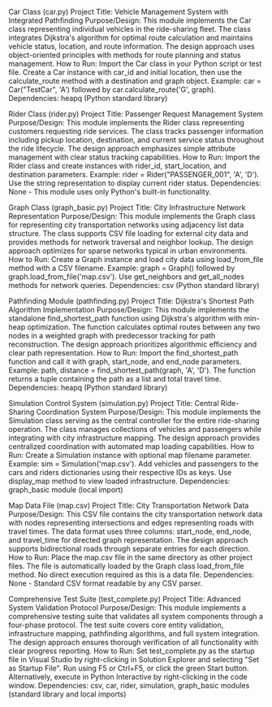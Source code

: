 Car Class (car.py)
Project Title: Vehicle Management System with Integrated Pathfinding
Purpose/Design: This module implements the Car class representing individual vehicles in the ride-sharing fleet. The class integrates Dijkstra's algorithm for optimal route calculation and maintains vehicle status, location, and route information. The design approach uses object-oriented principles with methods for route planning and status management.
How to Run: Import the Car class in your Python script or test file. Create a Car instance with car_id and initial location, then use the calculate_route method with a destination and graph object. Example: car = Car("TestCar", 'A') followed by car.calculate_route('G', graph).
Dependencies: heapq (Python standard library)

Rider Class (rider.py)
Project Title: Passenger Request Management System
Purpose/Design: This module implements the Rider class representing customers requesting ride services. The class tracks passenger information including pickup location, destination, and current service status throughout the ride lifecycle. The design approach emphasizes simple attribute management with clear status tracking capabilities.
How to Run: Import the Rider class and create instances with rider_id, start_location, and destination parameters. Example: rider = Rider("PASSENGER_001", 'A', 'D'). Use the string representation to display current rider status.
Dependencies: None - This module uses only Python's built-in functionality.

Graph Class (graph_basic.py)
Project Title: City Infrastructure Network Representation
Purpose/Design: This module implements the Graph class for representing city transportation networks using adjacency list data structure. The class supports CSV file loading for external city data and provides methods for network traversal and neighbor lookup. The design approach optimizes for sparse networks typical in urban environments.
How to Run: Create a Graph instance and load city data using load_from_file method with a CSV filename. Example: graph = Graph() followed by graph.load_from_file('map.csv'). Use get_neighbors and get_all_nodes methods for network queries.
Dependencies: csv (Python standard library)

Pathfinding Module (pathfinding.py)
Project Title: Dijkstra's Shortest Path Algorithm Implementation
Purpose/Design: This module implements the standalone find_shortest_path function using Dijkstra's algorithm with min-heap optimization. The function calculates optimal routes between any two nodes in a weighted graph with predecessor tracking for path reconstruction. The design approach prioritizes algorithmic efficiency and clear path representation.
How to Run: Import the find_shortest_path function and call it with graph, start_node, and end_node parameters. Example: path, distance = find_shortest_path(graph, 'A', 'D'). The function returns a tuple containing the path as a list and total travel time.
Dependencies: heapq (Python standard library)

Simulation Control System (simulation.py)
Project Title: Central Ride-Sharing Coordination System
Purpose/Design: This module implements the Simulation class serving as the central controller for the entire ride-sharing operation. The class manages collections of vehicles and passengers while integrating with city infrastructure mapping. The design approach provides centralized coordination with automated map loading capabilities.
How to Run: Create a Simulation instance with optional map filename parameter. Example: sim = Simulation('map.csv'). Add vehicles and passengers to the cars and riders dictionaries using their respective IDs as keys. Use display_map method to view loaded infrastructure.
Dependencies: graph_basic module (local import)

Map Data File (map.csv)
Project Title: City Transportation Network Data
Purpose/Design: This CSV file contains the city transportation network data with nodes representing intersections and edges representing roads with travel times. The data format uses three columns: start_node, end_node, and travel_time for directed graph representation. The design approach supports bidirectional roads through separate entries for each direction.
How to Run: Place the map.csv file in the same directory as other project files. The file is automatically loaded by the Graph class load_from_file method. No direct execution required as this is a data file.
Dependencies: None - Standard CSV format readable by any CSV parser.

Comprehensive Test Suite (test_complete.py)
Project Title: Advanced System Validation Protocol
Purpose/Design: This module implements a comprehensive testing suite that validates all system components through a four-phase protocol. The test suite covers core entity validation, infrastructure mapping, pathfinding algorithms, and full system integration. The design approach ensures thorough verification of all functionality with clear progress reporting.
How to Run: Set test_complete.py as the startup file in Visual Studio by right-clicking in Solution Explorer and selecting "Set as Startup File". Run using F5 or Ctrl+F5, or click the green Start button. Alternatively, execute in Python Interactive by right-clicking in the code window.
Dependencies: csv, car, rider, simulation, graph_basic modules (standard library and local imports)
